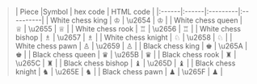> | Piece |Symbol | hex code | HTML code |
|:------|:------|:---------|:----------|
> | White chess king | ♔   | \u2654   | &#9812;   |
> | White chess queen | ♕   | \u2655   | &#9813;   |
> | White chess rook | ♖   | \u2656   | &#9814;   |
> | White chess bishop | ♗   | \u2657   | &#9815;   |
> | White chess knight | ♘   | \u2658   | &#9816;   |
> | White chess pawn | ♙   | \u2659   | &#9817;   |
> | Black chess king | ♚   | \u265A   | &#9818;   |
> | Black chess queen | ♛   | \u265B   | &#9819;   |
> | Black chess rook | ♜   | \u265C   | &#9820;   |
> | Black chess bishop | ♝   | \u265D   | &#9821;   |
> | Black chess knight | ♞   | \u265E   | &#9822;   |
> | Black chess pawn | ♟   | \u265F   | &#9823;   |